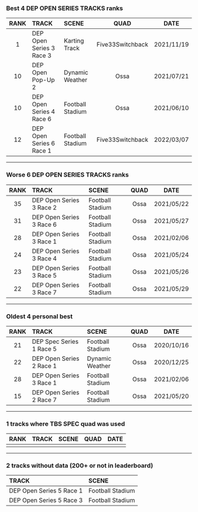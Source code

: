 ### Best 4 DEP OPEN SERIES TRACKS ranks
|RANK|TRACK|SCENE|QUAD|DATE|
|:---:|:---|:---|:---:|:---:|
|1|DEP Open Series 3 Race 3|Karting Track|Five33Switchback|2021/11/19|
|10|DEP Open Pop-Up 2|Dynamic Weather|Ossa|2021/07/21|
|10|DEP Open Series 4 Race 6|Football Stadium|Ossa|2021/06/10|
|12|DEP Open Series 6 Race 1|Football Stadium|Five33Switchback|2022/03/07|
---
### Worse 6 DEP OPEN SERIES TRACKS ranks
|RANK|TRACK|SCENE|QUAD|DATE|
|:---:|:---|:---|:---:|:---:|
|35|DEP Open Series 3 Race 2|Football Stadium|Ossa|2021/05/22|
|31|DEP Open Series 3 Race 6|Football Stadium|Ossa|2021/05/27|
|28|DEP Open Series 3 Race 1|Football Stadium|Ossa|2021/02/06|
|24|DEP Open Series 3 Race 4|Football Stadium|Ossa|2021/05/24|
|23|DEP Open Series 3 Race 5|Football Stadium|Ossa|2021/05/26|
|22|DEP Open Series 3 Race 7|Football Stadium|Ossa|2021/05/29|
---
### Oldest 4 personal best
|RANK|TRACK|SCENE|QUAD|DATE|
|:---:|:---|:---|:---:|:---:|
|21|DEP Spec Series 1 Race 5|Football Stadium|Ossa|2020/10/16|
|22|DEP Open Series 2 Race 1|Dynamic Weather|Ossa|2020/12/25|
|28|DEP Open Series 3 Race 1|Football Stadium|Ossa|2021/02/06|
|15|DEP Open Series 2 Race 7|Football Stadium|Ossa|2021/05/20|
---
### 1 tracks where TBS SPEC quad was used
|RANK|TRACK|SCENE|QUAD|DATE|
|:---:|:---|:---|:---:|:---:|
||||||
---
### 2 tracks without data (200+ or not in leaderboard)
|TRACK|SCENE|
|:---|:---|
|DEP Open Series 5 Race 1|Football Stadium|
|DEP Open Series 5 Race 3|Football Stadium|
